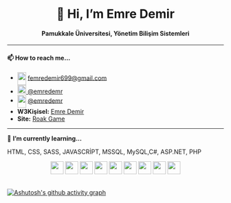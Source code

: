
<h1 align="center">👋 Hi, I’m Emre Demir</h1>
<h4 align="center">Pamukkale Üniversitesi, Yönetim Bilişim Sistemleri</h4>



<hr />
<h4 align="left">📫 How to reach me...</h4>
  <ul>
   <li>
      <img align="center" src="https://cdn.jsdelivr.net/npm/simple-icons@3.0.1/icons/gmail.svg" height="30" width="20"> <a href="https://mail.google.com/mail/u/0/?fs=1&to=femredemir699@gmail.com&su=Merhaba%20Emre&body=&bcc=femredemir699@gmail.com&tf=cm" target="_blank"> femredemir699@gmail.com</a> 
   </li>
   <li>
      <img src="https://cdn.jsdelivr.net/gh/devicons/devicon/icons/linkedin/linkedin-original.svg"  height="20"/><a href="https://www.linkedin.com/in/emredemr/" target="_blank"> @emredemr</a> 
   </li>
   <li>
      <img align="center" src="https://cdn.jsdelivr.net/npm/simple-icons@3.0.1/icons/instagram.svg" height="30" width="20"> <a href="https://www.instagram.com/emredemr_/" target="_blank"> @emredemr</a> 
   </li>
  <li>
      <strong>W3Kişisel:</strong> <a href="https://emredemir.w3spaces.com/" target="_blank"> Emre Demir</a> 
   </li>
  <li>
    <strong>Site:</strong> <a href="https://roakgame.com/" target="_blank"> Roak Game</a> 
   </li>
  </ul>
  <hr/>
  
🌱  <strong >I’m currently learning...</strong>
<p>HTML, CSS, SASS, JAVASCRİPT, MSSQL, MySQL,C#, ASP.NET, PHP</p>
<div align="center">
  <img src="https://cdn.jsdelivr.net/gh/devicons/devicon/icons/csharp/csharp-original.svg" height="30"/>
  <img src="https://cdn.jsdelivr.net/gh/devicons/devicon/icons/html5/html5-original.svg" height="30"/>
  <img src="https://cdn.jsdelivr.net/gh/devicons/devicon/icons/css3/css3-original.svg" height="30"/>
  <img src="https://cdn.jsdelivr.net/gh/devicons/devicon/icons/sass/sass-original.svg" height="30"/>
  <img src="https://cdn.jsdelivr.net/gh/devicons/devicon/icons/javascript/javascript-original.svg" height="30"/>
  <img src="https://cdn.jsdelivr.net/gh/devicons/devicon/icons/mysql/mysql-original-wordmark.svg" height="30"/>
  <img src="https://cdn.jsdelivr.net/gh/devicons/devicon/icons/microsoftsqlserver/microsoftsqlserver-plain.svg" height="30"/>
  <img src="https://cdn.jsdelivr.net/gh/devicons/devicon/icons/visualstudio/visualstudio-plain.svg" height="30"/>
  <img src="https://cdn.jsdelivr.net/gh/devicons/devicon/icons/php/php-original.svg" height="30"/>
</div>
<br>

[![Ashutosh's github activity graph](https://activity-graph.herokuapp.com/graph?username=emredemrx&bg_color=1c1c1c&color=b0b0b0&line=3459a2&point=c7c7c7&area=true&hide_border=true)](https://github.com/emredemrx)
<!---
emredemrx/emredemrx is a ✨ special ✨ repository because its `README.md` (this file) appears on your GitHub profile.
You can click the Preview link to take a look at your changes.
--->
